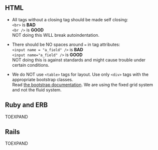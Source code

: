 ## HTML
- All tags without a closing tag should be made self closing:  
    `<br>` is **BAD**  
    `<br />` is **GOOD**  
    NOT doing this WILL break autoindentation.   

- There should be NO spaces around `=` in tag attributes:  
    `<input name = "a_field" />` is **BAD**  
    `<input name="a_field" />` is **GOOD**  
    NOT doing this is against standards and might cause trouble under certain conditions.  

- We do NOT use `<table>` tags for layout. Use only `<div>` tags with the appropriate bootstrap classes.  
    Read [the bootstrap documentation](http://twitter.github.io/bootstrap/scaffolding.html#gridSystem). We are using the fixed grid system and not the fluid system.

## Ruby and ERB
TOEXPAND
## Rails
TOEXPAND